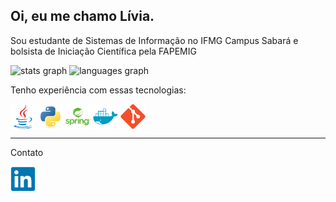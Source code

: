 ## Oi, eu me chamo Lívia.
<p>Sou estudante de Sistemas de Informação no IFMG Campus Sabará e bolsista de Iniciação Científica pela FAPEMIG</p>
<div>
   <img src="https://github-readme-stats.vercel.app/api?username=lvmendess&hide_title=false&hide_rank=false&show_icons=true&include_all_commits=true&count_private=true&disable_animations=false&theme=blue_navy&locale=en&hide_border=false" height="150" alt="stats graph"  />
    <img src="https://github-readme-stats.vercel.app/api/top-langs?username=lvmendess&locale=en&hide_title=false&layout=compact&card_width=320&langs_count=5&theme=blue_navy&hide_border=false" height="150" alt="languages graph"  />
</div>
<p>Tenho experiência com essas tecnologias:</p>
<div style="display: inline_block">
  <img align="center" alt="Java" height="40" width="40" src="https://raw.githubusercontent.com/devicons/devicon/master/icons/java/java-original.svg">
  <img align="center" alt="Python" height="40" width="40" src="https://raw.githubusercontent.com/devicons/devicon/master/icons/python/python-original.svg">
  <img align="center" alt="Spring" height="40" width="40" src="https://github.com/FelipeSimoesDaRocha/DevIcons/blob/main/icons/spring/spring-original-wordmark.svg">
  <img align="center" alt="Docker" height="40" width="40" src="https://github.com/FelipeSimoesDaRocha/DevIcons/blob/main/icons/docker/docker-plain.svg">
  <img align="center" alt="Git" height="40" width="40" src="https://github.com/FelipeSimoesDaRocha/DevIcons/blob/main/icons/git/git-original.svg">
</div>
<hr>
<p>Contato</p>
<div>
  <a href="https://www.linkedin.com/in/liviamendessoares" target="_blank"> <code><img align="center" alt="linkedin" height="40" width="40" src="https://github.com/FelipeSimoesDaRocha/DevIcons/blob/main/icons/linkedin/linkedin-original.svg"></code>
</div>
